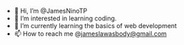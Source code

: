 - 👋 Hi, I’m @JamesNinoTP
- 👀 I’m interested in learning coding.
- 🌱 I’m currently learning the basics of web development
- 📫 How to reach me @jameslawasbody@gmail.com

<!---
JamesNinoTP/JamesNinoTP is a ✨ special ✨ repository because its `README.md` (this file) appears on your GitHub profile.
You can click the Preview link to take a look at your changes.
--->
